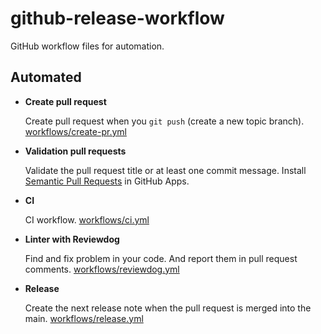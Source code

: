 # github-release-workflow

GitHub workflow files for automation.

## Automated

- **Create pull request**

  Create pull request when you `git push` (create a new topic branch).
  [workflows/create-pr.yml](.github/workflows/create-pr.yml)

- **Validation pull requests**

  Validate the pull request title or at least one commit message.
  Install [Semantic Pull Requests](https://github.com/apps/semantic-pull-requests) in GitHub Apps.

- **CI**

  CI workflow.
  [workflows/ci.yml](.github/workflows/ci.yml)

- **Linter with Reviewdog**

  Find and fix problem in your code.
  And report them in pull request comments.
  [workflows/reviewdog.yml](.github/workflows/reviewdog.yml)

- **Release**

  Create the next release note when the pull request is merged into the main.
  [workflows/release.yml](.github/workflows/release.yml)
